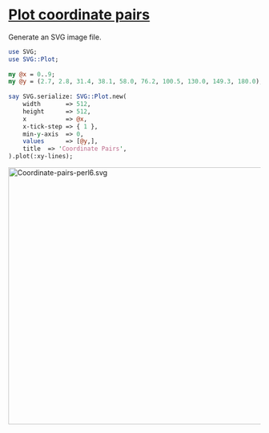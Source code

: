 [1]: https://rosettacode.org/wiki/Plot_coordinate_pairs

# [Plot coordinate pairs][1]

Generate an SVG image file.

```perl
use SVG;
use SVG::Plot;
 
my @x = 0..9;
my @y = (2.7, 2.8, 31.4, 38.1, 58.0, 76.2, 100.5, 130.0, 149.3, 180.0);
 
say SVG.serialize: SVG::Plot.new(
    width       => 512,
    height      => 512,
    x           => @x,
    x-tick-step => { 1 },
    min-y-axis  => 0,
    values      => [@y,],
    title  => 'Coordinate Pairs',
).plot(:xy-lines);
```


[<img alt="Coordinate-pairs-perl6.svg" src="https://rosettacode.org/mw/images/thumb/b/b2/Coordinate-pairs-perl6.svg/512px-Coordinate-pairs-perl6.svg.png" width="512" height="512" />](https://rosettacode.org/wiki/File:Coordinate-pairs-perl6.svg)